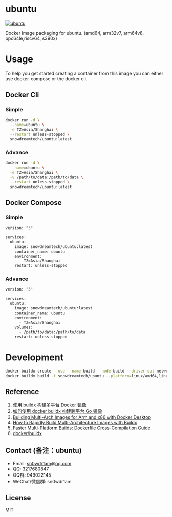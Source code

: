 # ubuntu

[![ubuntu](http://dockeri.co/image/snowdreamtech/ubuntu)](https://hub.docker.com/r/snowdreamtech/ubuntu)

Docker Image packaging for ubuntu. (amd64, arm32v7, arm64v8, ppc64le,riscv64, s390x)

# Usage

To help you get started creating a container from this image you can either use docker-compose or the docker cli.

## Docker Cli

### Simple

```bash
docker run -d \
  --name=ubuntu \
  -e TZ=Asia/Shanghai \
  --restart unless-stopped \
  snowdreamtech/ubuntu:latest
```

### Advance

```bash
docker run -d \
  --name=ubuntu \
  -e TZ=Asia/Shanghai \
  -v /path/to/data:/path/to/data \
  --restart unless-stopped \
  snowdreamtech/ubuntu:latest
```

## Docker Compose

### Simple

```bash
version: "3"

services:
  ubuntu:
    image: snowdreamtech/ubuntu:latest
    container_name: ubuntu
    environment:
      - TZ=Asia/Shanghai
    restart: unless-stopped
```

### Advance

```bash
version: "3"

services:
  ubuntu:
    image: snowdreamtech/ubuntu:latest
    container_name: ubuntu
    environment:
      - TZ=Asia/Shanghai
    volumes:
      - /path/to/data:/path/to/data
    restart: unless-stopped
```

# Development

```bash
docker buildx create --use --name build --node build --driver-opt network=host
docker buildx build -t snowdreamtech/ubuntu --platform=linux/amd64,linux/arm/v7,linux/arm64,linux/ppc64le,linux/riscv64,linux/s390x . --push
```

## Reference

1. [使用 buildx 构建多平台 Docker 镜像](https://icloudnative.io/posts/multiarch-docker-with-buildx/)
1. [如何使用 docker buildx 构建跨平台 Go 镜像](https://waynerv.com/posts/building-multi-architecture-images-with-docker-buildx/#buildx-%E7%9A%84%E8%B7%A8%E5%B9%B3%E5%8F%B0%E6%9E%84%E5%BB%BA%E7%AD%96%E7%95%A5)
1. [Building Multi-Arch Images for Arm and x86 with Docker Desktop](https://www.docker.com/blog/multi-arch-images/)
1. [How to Rapidly Build Multi-Architecture Images with Buildx](https://www.docker.com/blog/how-to-rapidly-build-multi-architecture-images-with-buildx/)
1. [Faster Multi-Platform Builds: Dockerfile Cross-Compilation Guide](https://www.docker.com/blog/faster-multi-platform-builds-dockerfile-cross-compilation-guide/)
1. [docker/buildx](https://github.com/docker/buildx)

## Contact (备注：ubuntu)

* Email: sn0wdr1am@qq.com
* QQ: 3217680847
* QQ群: 949022145
* WeChat/微信群: sn0wdr1am

## License

MIT
